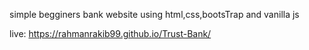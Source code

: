 simple begginers bank website using html,css,bootsTrap and vanilla js

live: https://rahmanrakib99.github.io/Trust-Bank/
